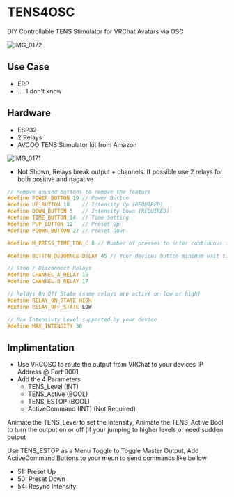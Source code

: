 # TENS4OSC
DIY Controllable TENS Stimulator for VRChat Avatars via OSC

![IMG_0172](https://github.com/UiharuKazari2008/TENS4OSC/assets/15165770/dcdab399-0a0b-4a91-86e4-317cf9ab32da)

## Use Case
- ERP
- .... I don't know

## Hardware
- ESP32
- 2 Relays
- AVCOO TENS Stimulator kit from Amazon

![IMG_0171](https://github.com/UiharuKazari2008/TENS4OSC/assets/15165770/56e6868c-d0cc-4681-bcf2-6c88fa22e7c4)

* Not Shown, Relays break output + channels. If possible use 2 relays for both positive and nagative

```c
// Remove unused buttons to remove the feature
#define POWER_BUTTON 19 // Power Button
#define UP_BUTTON 18    // Intensity Up (REQUIRED)
#define DOWN_BUTTON 5   // Intensity Down (REQUIRED)
#define TIME_BUTTON 14  // Time Setting
#define PUP_BUTTON 12   // Preset Up
#define PDOWN_BUTTON 27 // Preset Down

#define M_PRESS_TIME_FOR_C 8 // Number of presses to enter continuous timer

#define BUTTON_DEBOUNCE_DELAY 45 // Your devices button minimum wait time in ms for its debouncer

// Stop / Disconnect Relays
#define CHANNEL_A_RELAY 16
#define CHANNEL_B_RELAY 17

// Relays On Off State (some relays are active on low or high)
#define RELAY_ON_STATE HIGH
#define RELAY_OFF_STATE LOW

// Max Intensivty Level supported by your device
#define MAX_INTENSITY 30
```

## Implimentation
* Use VRCOSC to route the output from VRChat to your devices IP Address @ Port 9001
* Add the 4 Parameters
  * TENS_Level (INT)
  * TENS_Active (BOOL)
  * TENS_ESTOP (BOOL)
  * ActiveCommand (INT) (Not Required)

Animate the TENS_Level to set the intensity, Animate the TENS_Active Bool to turn the output on or off (if your jumping to higher levels or need sudden output

Use TENS_ESTOP as a Menu Toggle to Toggle Master Output, Add ActiveCommand Buttons to your meun to send commands like bellow
* 51: Preset Up
* 50: Preset Down
* 54: Resync Intensity
